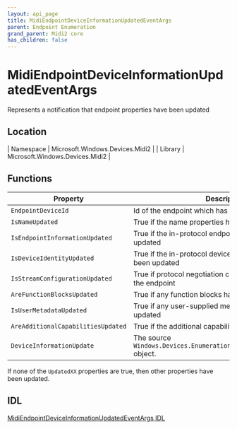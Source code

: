 ```yaml
---
layout: api_page
title: MidiEndpointDeviceInformationUpdatedEventArgs
parent: Endpoint Enumeration
grand_parent: Midi2 core
has_children: false
---
```


# MidiEndpointDeviceInformationUpdatedEventArgs

Represents a notification that endpoint properties have been updated

## Location

| Namespace | Microsoft.Windows.Devices.Midi2 |
| Library | Microsoft.Windows.Devices.Midi2 |

## Functions

| Property | Description |
| --------------- | ----------- |
| `EndpointDeviceId` | Id of the endpoint which has been updated  |
| `IsNameUpdated` | True if the name properties have been updated  |
| `IsEndpointInformationUpdated` | True if the in-protocol endpoint information has been updated |
| `IsDeviceIdentityUpdated` | True if the in-protocol device identity information has been updated |
| `IsStreamConfigurationUpdated` | True if protocol negotiation changed configuration of the endpoint |
| `AreFunctionBlocksUpdated` | True if any function blocks have been updated |
| `IsUserMetadataUpdated` | True if any user-supplied metadata fields have been updated |
| `AreAdditionalCapabilitiesUpdated` | True if the additional capabilities have been updated |
| `DeviceInformationUpdate` | The source `Windows.Devices.Enumeration.DeviceInformationUpdate` object. |

If none of the `UpdatedXX` properties are true, then other properties have been updated.

## IDL

[MidiEndpointDeviceInformationUpdatedEventArgs IDL](https://github.com/microsoft/MIDI/blob/main/src/app-sdk/winrt/MidiEndpointDeviceInformationUpdatedEventArgs.idl)

